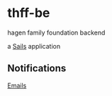# thff-be
hagen family foundation backend

a [Sails](http://sailsjs.org) application

## Notifications
[Emails](https://github.com/TheHagenFamilyFoundation/thff-be/blob/master/documentation/notifications/Emails.md)

